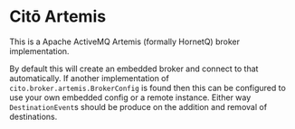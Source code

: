 # Citō Artemis

This is a Apache ActiveMQ Artemis (formally HornetQ) broker implementation.

By default this will create an embedded broker and connect to that automatically. If another implementation of `cito.broker.artemis.BrokerConfig` is found then this can be configured to use your own embedded config or a remote instance. Either way `DestinationEvent`s should be produce on the addition and removal of destinations.